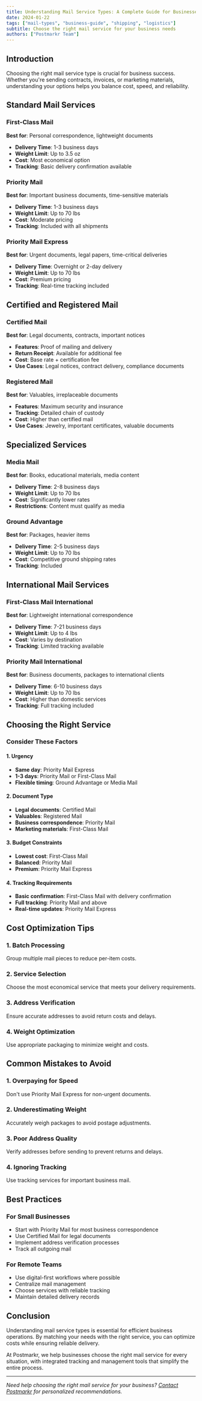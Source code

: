 ```yaml
---
title: Understanding Mail Service Types: A Complete Guide for Businesses
date: 2024-01-22
tags: ["mail-types", "business-guide", "shipping", "logistics"]
subtitle: Choose the right mail service for your business needs
authors: ["Postmarkr Team"]
---
```


## Introduction

Choosing the right mail service type is crucial for business success. Whether you're sending contracts, invoices, or marketing materials, understanding your options helps you balance cost, speed, and reliability.

## Standard Mail Services

### First-Class Mail
**Best for**: Personal correspondence, lightweight documents
- **Delivery Time**: 1-3 business days
- **Weight Limit**: Up to 3.5 oz
- **Cost**: Most economical option
- **Tracking**: Basic delivery confirmation available

### Priority Mail
**Best for**: Important business documents, time-sensitive materials
- **Delivery Time**: 1-3 business days
- **Weight Limit**: Up to 70 lbs
- **Cost**: Moderate pricing
- **Tracking**: Included with all shipments

### Priority Mail Express
**Best for**: Urgent documents, legal papers, time-critical deliveries
- **Delivery Time**: Overnight or 2-day delivery
- **Weight Limit**: Up to 70 lbs
- **Cost**: Premium pricing
- **Tracking**: Real-time tracking included

## Certified and Registered Mail

### Certified Mail
**Best for**: Legal documents, contracts, important notices
- **Features**: Proof of mailing and delivery
- **Return Receipt**: Available for additional fee
- **Cost**: Base rate + certification fee
- **Use Cases**: Legal notices, contract delivery, compliance documents

### Registered Mail
**Best for**: Valuables, irreplaceable documents
- **Features**: Maximum security and insurance
- **Tracking**: Detailed chain of custody
- **Cost**: Higher than certified mail
- **Use Cases**: Jewelry, important certificates, valuable documents

## Specialized Services

### Media Mail
**Best for**: Books, educational materials, media content
- **Delivery Time**: 2-8 business days
- **Weight Limit**: Up to 70 lbs
- **Cost**: Significantly lower rates
- **Restrictions**: Content must qualify as media

### Ground Advantage
**Best for**: Packages, heavier items
- **Delivery Time**: 2-5 business days
- **Weight Limit**: Up to 70 lbs
- **Cost**: Competitive ground shipping rates
- **Tracking**: Included

## International Mail Services

### First-Class Mail International
**Best for**: Lightweight international correspondence
- **Delivery Time**: 7-21 business days
- **Weight Limit**: Up to 4 lbs
- **Cost**: Varies by destination
- **Tracking**: Limited tracking available

### Priority Mail International
**Best for**: Business documents, packages to international clients
- **Delivery Time**: 6-10 business days
- **Weight Limit**: Up to 70 lbs
- **Cost**: Higher than domestic services
- **Tracking**: Full tracking included

## Choosing the Right Service

### Consider These Factors

#### 1. **Urgency**
- **Same day**: Priority Mail Express
- **1-3 days**: Priority Mail or First-Class Mail
- **Flexible timing**: Ground Advantage or Media Mail

#### 2. **Document Type**
- **Legal documents**: Certified Mail
- **Valuables**: Registered Mail
- **Business correspondence**: Priority Mail
- **Marketing materials**: First-Class Mail

#### 3. **Budget Constraints**
- **Lowest cost**: First-Class Mail
- **Balanced**: Priority Mail
- **Premium**: Priority Mail Express

#### 4. **Tracking Requirements**
- **Basic confirmation**: First-Class Mail with delivery confirmation
- **Full tracking**: Priority Mail and above
- **Real-time updates**: Priority Mail Express

## Cost Optimization Tips

### 1. **Batch Processing**
Group multiple mail pieces to reduce per-item costs.

### 2. **Service Selection**
Choose the most economical service that meets your delivery requirements.

### 3. **Address Verification**
Ensure accurate addresses to avoid return costs and delays.

### 4. **Weight Optimization**
Use appropriate packaging to minimize weight and costs.

## Common Mistakes to Avoid

### 1. **Overpaying for Speed**
Don't use Priority Mail Express for non-urgent documents.

### 2. **Underestimating Weight**
Accurately weigh packages to avoid postage adjustments.

### 3. **Poor Address Quality**
Verify addresses before sending to prevent returns and delays.

### 4. **Ignoring Tracking**
Use tracking services for important business mail.

## Best Practices

### For Small Businesses
- Start with Priority Mail for most business correspondence
- Use Certified Mail for legal documents
- Implement address verification processes
- Track all outgoing mail

### For Remote Teams
- Use digital-first workflows where possible
- Centralize mail management
- Choose services with reliable tracking
- Maintain detailed delivery records

## Conclusion

Understanding mail service types is essential for efficient business operations. By matching your needs with the right service, you can optimize costs while ensuring reliable delivery.

At Postmarkr, we help businesses choose the right mail service for every situation, with integrated tracking and management tools that simplify the entire process.

---

*Need help choosing the right mail service for your business? [Contact Postmarkr](https://postmarkr.com) for personalized recommendations.*
